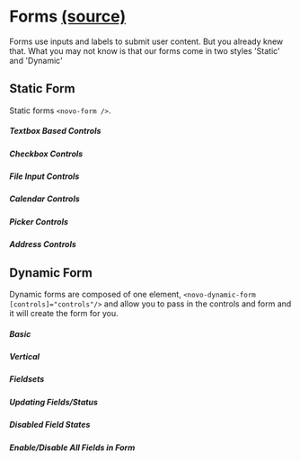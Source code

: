 Forms [(source)](https://github.com/bullhorn/novo-elements/blob/master/projects/elements/components/form)
=========================================================================================

Forms use inputs and labels to submit user content. But you already knew that. What you may not know is that our forms come in two styles 'Static' and 'Dynamic'

Static Form
-----------

Static forms `<novo-form />`.

##### Textbox Based Controls

<code-example example="text-based-controls"></code-example>

##### Checkbox Controls

<code-example example="check-box-controls"></code-example>

##### File Input Controls

<code-example example="file-input-controls"></code-example>

##### Calendar Controls

<code-example example="calendar-input-controls"></code-example>

##### Picker Controls

<code-example example="picker-controls"></code-example>

##### Address Controls

<code-example example="address-control"></code-example>

Dynamic Form
------------

Dynamic forms are composed of one element, `<novo-dynamic-form [controls]="controls"/>` and allow you to pass in the controls and form and it will create the form for you.

##### Basic

<code-example example="dynamic-form"></code-example>

##### Vertical

<code-example example="vertical-dynamic-form"></code-example>

##### Fieldsets

<code-example example="dynamic-form-field-sets"></code-example>

##### Updating Fields/Status

<code-example example="updating-form"></code-example>


##### Disabled Field States

<code-example example="disabled-form"></code-example>

##### Enable/Disable All Fields in Form

<code-example example="enable-disable-all-fields-in-form"></code-example>